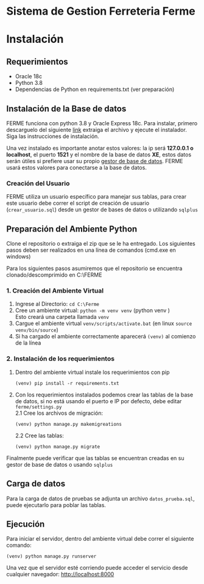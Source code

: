 # Sistema de Gestion Ferreteria Ferme

# Instalación

## Requerimientos
- Oracle 18c
- Python 3.8
- Dependencias de Python en requirements.txt (ver preparación)

## Instalación de la Base de datos

FERME funciona con python 3.8 y Oracle Express 18c. Para instalar, primero descarguelo del siguiente [link](https://www.oracle.com/database/technologies/xe-downloads.html) extraiga el archivo y ejecute el instalador. Siga las instrucciones de instalación.

Una vez instalado es importante anotar estos valores: la ip será **127.0.0.1 o localhost**, el puerto **1521** y el nombre de la base de datos **XE**, estos datos
serán útiles si prefiere usar su propio [gestor de base de datos](https://dbeaver.io/). 
FERME usará estos valores para conectarse a la base de datos.

### Creación del Usuario

FERME utiliza un usuario específico para manejar sus tablas, para crear este usuario debe correr el script de creación de usuario (`crear_usuario.sql`) desde un gestor de bases de datos o utilizando `sqlplus`

## Preparación del Ambiente Python

Clone el repositorio o extraiga el zip que se le ha entregado. Los siguientes pasos deben ser realizados en una línea de comandos (cmd.exe en windows)

Para los siguientes pasos asumiremos que el repositorio se encuentra clonado/descomprimido en C:\FERME

### 1. Creación del Ambiente Virtual

1. Ingrese al Directorio:
  `cd C:\Ferme`
2. Cree un ambiente virtual:
  `python -m venv venv` (python venv <nombre>)\
    Esto creará una carpeta llamada `venv`
3. Cargue el ambiente virtual
  `venv/scripts/activate.bat` (en linux `source venv/bin/source`)
4. Si ha cargado el ambiente correctamente aparecerá `(venv)` al comienzo de la línea
  
### 2. Instalación de los requerimientos

1. Dentro del ambiente virtual instale los requerimientos con pip
    ```
    (venv) pip install -r requirements.txt
    ```
2. Con los requerimientos instalados podemos crear las tablas de la base de datos, si no está usando el puerto e IP por defecto, debe editar `ferme/settings.py`\
    2.1 Cree los archivos de migración:
      ```
      (venv) python manage.py makemigreations
      ```
    2.2 Cree las tablas:
      ```
      (venv) python manage.py migrate
      ```
Finalmente puede verificar que las tablas se encuentran creadas en su gestor de base de datos o usando `sqlplus`
## Carga de datos

Para la carga de datos de pruebas se adjunta un archivo `datos_prueba.sql`, puede ejecutarlo para poblar las tablas.

## Ejecución

Para iniciar el servidor, dentro del ambiente virtual debe correr el siguiente comando:
```
(venv) python manage.py runserver
```
Una vez que el servidor esté corriendo puede acceder el servicio desde cualquier navegador:
[http://localhost:8000](http://localhost:8000)
